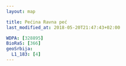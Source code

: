 ```yaml
---
layout: map

title: Pećina Ravna peć
last_modified_at: 2018-05-20T21:47:43+02:00

WDPA: [328895]
BioRaS: [366]
geoSrbija:
  L1_183: [4]
---
```

